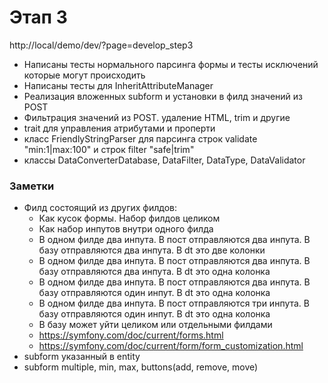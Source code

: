 # Этап 3

http://local/demo/dev/?page=develop_step3

- Написаны тесты нормального парсинга формы и тесты исключений которые могут происходить
- Написаны тесты для InheritAttributeManager
- Реализация вложенных subform и установки в филд значений из POST
- Фильтрация значений из POST. удаление HTML, trim и другие
- trait для управления атрибутами и проперти
- класс FriendlyStringParser для парсинга строк validate "min:1|max:100" и строк filter "safe|trim"
- классы DataConverterDatabase, DataFilter, DataType, DataValidator

### Заметки
- Филд состоящий из других филдов:
    + Как кусок формы. Набор филдов целиком
    + Как набор инпутов внутри одного филда
    * В одном филде два инпута. В пост отправляются два инпута. В базу отправляются два инпута. В dt это две колонки
    * В одном филде два инпута. В пост отправляются два инпута. В базу отправляются два инпута. В dt это одна колонка
    * В одном филде два инпута. В пост отправляются два инпута. В базу отправляются один инпут. В dt это одна колонка
    - В одном филде два инпута. В пост отправляются три инпута. В базу отправляются один инпут. В dt это одна колонка
    - В базу может уйти целиком или отдельными филдами
    - https://symfony.com/doc/current/forms.html
    - https://symfony.com/doc/current/form/form_customization.html
- subform указанный в entity
- subform multiple, min, max, buttons(add, remove, move)
